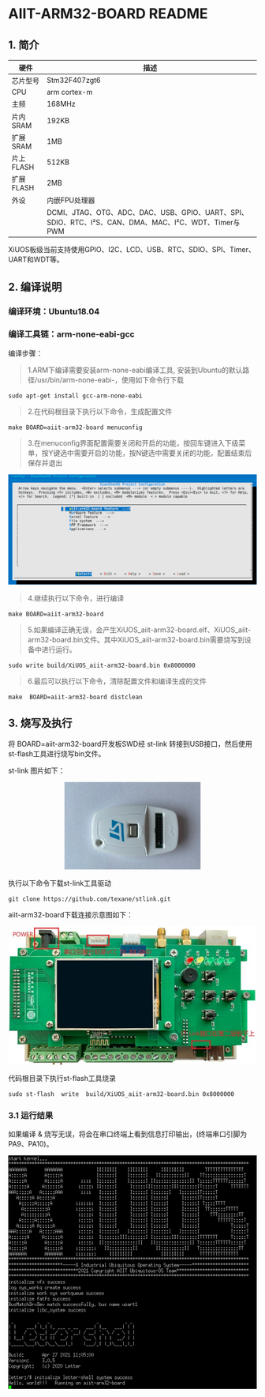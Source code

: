 # AIIT-ARM32-BOARD README

## 1. 简介

| 硬件 | 描述 |
| -- | -- |
|芯片型号| Stm32F407zgt6|
|CPU|arm cortex-m|
|主频| 168MHz |
|片内SRAM| 192KB |
|扩展SRAM| 1MB |
|片上FLASH| 512KB |
|扩展FLASH| 2MB |
| 外设 | 内嵌FPU处理器 |
| | DCMI、JTAG、OTG、ADC、DAC、USB、GPIO、UART、SPI、SDIO、RTC、I²S、CAN、DMA、MAC、I²C、WDT、Timer与PWM |

XiUOS板级当前支持使用GPIO、I2C、LCD、USB、RTC、SDIO、SPI、Timer、UART和WDT等。

## 2. 编译说明

### 编译环境：Ubuntu18.04

### 编译工具链：arm-none-eabi-gcc

编译步骤：
>	1.ARM下编译需要安装arm-none-eabi编译工具, 安装到Ubuntu的默认路径/usr/bin/arm-none-eabi-，使用如下命令行下载
```
sudo apt-get install gcc-arm-none-eabi
```
>2.在代码根目录下执行以下命令，生成配置文件

```
make BOARD=aiit-arm32-board menuconfig
```
>3.在menuconfig界面配置需要关闭和开启的功能，按回车键进入下级菜单，按Y键选中需要开启的功能，按N键选中需要关闭的功能，配置结束后保存并退出

![img](menu.png )

>4.继续执行以下命令，进行编译
```
make BOARD=aiit-arm32-board
```
>5.如果编译正确无误，会产生XiUOS_aiit-arm32-board.elf、XiUOS_aiit-arm32-board.bin文件。其中XiUOS_aiit-arm32-board.bin需要烧写到设备中进行运行。
```
sudo write build/XiUOS_aiit-arm32-board.bin 0x8000000
```
>6.最后可以执行以下命令，清除配置文件和编译生成的文件
```
make  BOARD=aiit-arm32-board distclean
```

## 3. 烧写及执行

将 BOARD=aiit-arm32-board开发板SWD经 st-link 转接到USB接口，然后使用st-flash工具进行烧写bin文件。

st-link 图片如下：

<div align= "center"> 
<img src = st-link.png>
  </div>


执行以下命令下载st-link工具驱动
```
git clone https://github.com/texane/stlink.git
```
aiit-arm32-board下载连接示意图如下：
<div align= "center"> 
<img src = aiit.jpg>
  </div>

代码根目录下执行st-flash工具烧录
```
sudo st-flash  write  build/XiUOS_aiit-arm32-board.bin 0x8000000
```
### 3.1 运行结果

如果编译 & 烧写无误，将会在串口终端上看到信息打印输出，(终端串口引脚为PA9、PA10)。

![img](shell.png )
